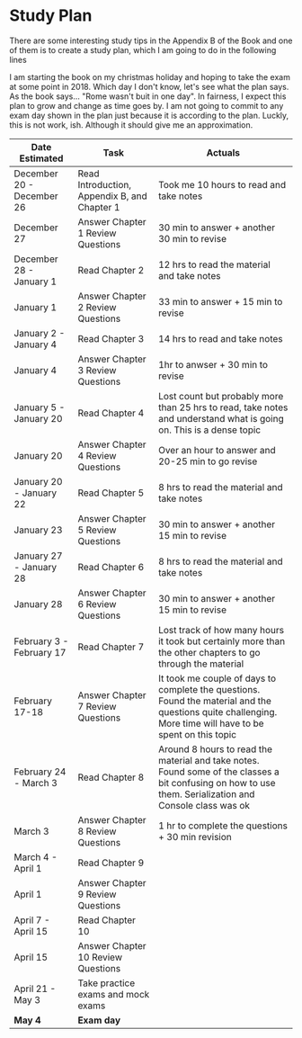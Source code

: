 # Study Plan
There are some interesting study tips in the Appendix B of the Book and one of them is to create a study plan, which I am going to do in the following lines 

I am starting the book on my christmas holiday and hoping to take the exam at some point in 2018. Which day I don't know, let's see what the plan says. As the book says... "Rome wasn't buit in one day". In fairness, I expect this plan to grow and change as time goes by. I am not going to commit to any exam day shown in the plan just because it is according to the plan. Luckly, this is not work, ish. Although it should give me an approximation.

Date Estimated      |                       Task                                         | Actuals
--------------------|--------------------------------------------------------------------|--------
December 20 - December 26 | Read Introduction, Appendix B, and Chapter 1    | Took me 10 hours to read and take notes
December 27               | Answer Chapter 1 Review Questions               | 30 min to answer + another 30 min to revise
December 28 - January 1   | Read Chapter 2                                  | 12 hrs to read the material and take notes
January 1                 | Answer Chapter 2 Review Questions               | 33 min to answer + 15 min to revise
January 2 - January 4     | Read Chapter 3                                  | 14 hrs to read and take notes 
January 4                 | Answer Chapter 3 Review Questions               | 1hr to anwser + 30 min to revise
January 5 - January 20    | Read Chapter 4                                  | Lost count but probably more than 25 hrs to read, take notes and understand what is going on. This is a dense topic
January 20                | Answer Chapter 4 Review Questions               | Over an hour to answer and 20-25 min to go revise
January 20 - January 22   | Read Chapter 5                                  | 8 hrs to read the material and take notes 
January 23                | Answer Chapter 5 Review Questions               | 30 min to answer + another 15 min to revise 
January 27 - January 28   | Read Chapter 6                                  | 8 hrs to read the material and take notes
January 28                | Answer Chapter 6 Review Questions               | 30 min to answer + another 15 min to revise
February 3 - February 17  | Read Chapter 7                                  | Lost track of how many hours it took but certainly more than the other chapters to go through the material
February 17-18            | Answer Chapter 7 Review Questions               | It took me couple of days to complete the questions. Found the material and the questions quite challenging. More time will have to be spent on this topic
February 24 - March 3     | Read Chapter 8                                  | Around 8 hours to read the material and take notes. Found some of the classes a bit confusing on how to use them. Serialization and Console class was ok
March 3                   | Answer Chapter 8 Review Questions               | 1 hr to complete the questions + 30 min revision
March 4 - April 1         | Read Chapter 9                                  |
April 1                   | Answer Chapter 9 Review Questions               |
April 7 - April 15        | Read Chapter 10                                 |
April 15                  | Answer Chapter 10 Review Questions              |
April 21 - May 3          | Take practice exams and mock exams              |
**May 4**                 | **Exam day**
